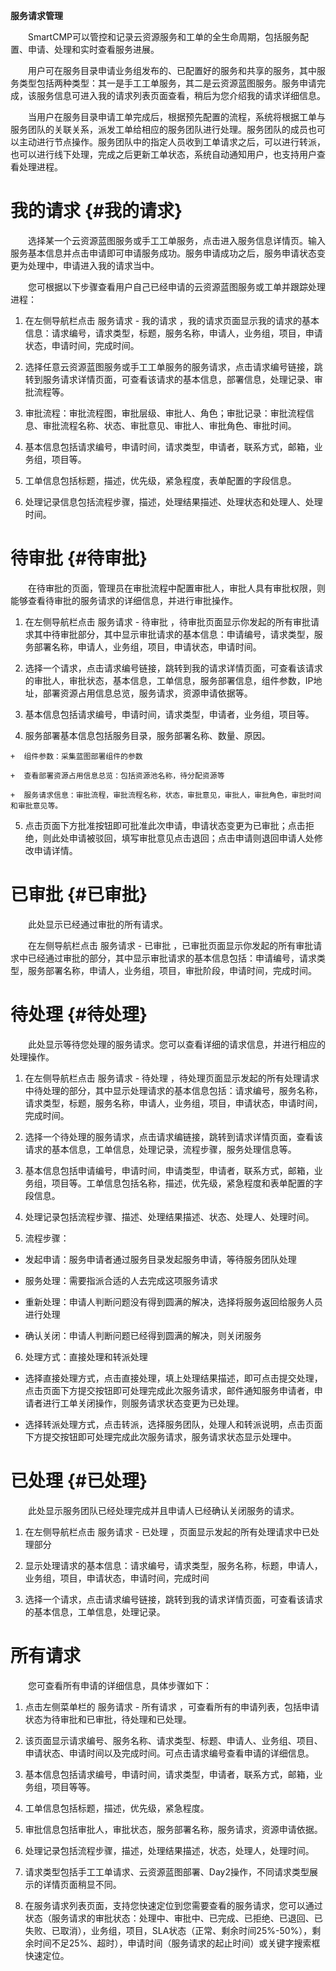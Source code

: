 **服务请求管理**

　　SmartCMP可以管控和记录云资源服务和工单的全生命周期，包括服务配置、申请、处理和实时查看服务进展。

　　用户可在服务目录申请业务组发布的、已配置好的服务和共享的服务，其中服务类型包括两种类型：其一是手工工单服务，其二是云资源蓝图服务。服务申请完成，该服务信息可进入我的请求列表页面查看，稍后为您介绍我的请求详细信息。

　　当用户在服务目录申请工单完成后，根据预先配置的流程，系统将根据工单与服务团队的关联关系，派发工单给相应的服务团队进行处理。服务团队的成员也可以主动进行节点操作。服务团队中的指定人员收到工单请求之后，可以进行转派，也可以进行线下处理，完成之后更新工单状态，系统自动通知用户，也支持用户查看处理进程。



# 我的请求 {#我的请求}

　　选择某一个云资源蓝图服务或手工工单服务，点击进入服务信息详情页。输入服务基本信息并点击申请即可申请服务成功。服务申请成功之后，服务申请状态变更为处理中，申请进入我的请求当中。

　　您可根据以下步骤查看用户自己已经申请的云资源蓝图服务或工单并跟踪处理进程：

  1.  在左侧导航栏点击 服务请求 - 我的请求 ，我的请求页面显示我的请求的基本信息：请求编号，请求类型，标题，服务名称，申请人，业务组，项目，申请状态，申请时间，完成时间。

  2.  选择任意云资源蓝图服务或手工工单服务的服务请求，点击请求编号链接，跳转到服务请求详情页面，可查看该请求的基本信息，部署信息，处理记录、审批流程等。

  3.  审批流程：审批流程图，审批层级、审批人、角色；审批记录：审批流程信息、审批流程名称、状态、审批意见、审批人、审批角色、审批时间。

  4.  基本信息包括请求编号，申请时间，请求类型，申请者，联系方式，邮箱，业务组，项目等。

  5.  工单信息包括标题，描述，优先级，紧急程度，表单配置的字段信息。

  6.  处理记录信息包括流程步骤，描述，处理结果描述、处理状态和处理人、处理时间。



# 待审批 {#待审批}

　　在待审批的页面，管理员在审批流程中配置审批人，审批人具有审批权限，则能够查看待审批的服务请求的详细信息，并进行审批操作。

  1.  在左侧导航栏点击 服务请求 - 待审批 ，待审批页面显示你发起的所有审批请求其中待审批部分，其中显示审批请求的基本信息：申请编号，请求类型，服务部署名称，申请人，业务组，项目，申请状态，申请时间。

  2.  选择一个请求，点击请求编号链接，跳转到我的请求详情页面，可查看该请求的审批人，审批状态，基本信息，工单信息，服务部署信息，组件参数，IP地址，部署资源占用信息总览，服务请求，资源申请依据等。

  3.  基本信息包括请求编号，申请时间，请求类型，申请者，业务组，项目等。

  4.  服务部署基本信息包括服务目录，服务部署名称、数量、原因。

    +  组件参数：采集蓝图部署组件的参数

    +  查看部署资源占用信息总览：包括资源池名称，待分配资源等

    +  服务请求信息：审批流程，审批流程名称，状态，审批意见，审批人，审批角色，审批时间和审批意见等。

  5.  点击页面下方批准按钮即可批准此次申请，申请状态变更为已审批；点击拒绝，则此处申请被驳回，填写审批意见点击退回；点击申请则退回申请人处修改申请详情。

# 已审批 {#已审批}

　　此处显示已经通过审批的所有请求。

　　在左侧导航栏点击 服务请求 - 已审批 ，已审批页面显示你发起的所有审批请求中已经通过审批的部分，其中显示审批请求的基本信息包括：申请编号，请求类型，服务部署名称，申请人，业务组，项目，审批阶段，申请时间，完成时间。


# 待处理 {#待处理}

　　此处显示等待您处理的服务请求。您可以查看详细的请求信息，并进行相应的处理操作。

1.  在左侧导航栏点击 服务请求 - 待处理 ，待处理页面显示发起的所有处理请求中待处理的部分，其中显示处理请求的基本信息包括：请求编号，服务名称，请求类型，标题，服务名称，申请人，业务组，项目，申请状态，申请时间，完成时间。

2.  选择一个待处理的服务请求，点击请求编链接，跳转到请求详情页面，查看该请求的基本信息，工单信息，处理记录，流程步骤，服务处理信息等。

3.  基本信息包括申请编号，申请时间，申请类型，申请者，联系方式，邮箱，业务组，项目等。工单信息包括名称，描述，优先级，紧急程度和表单配置的字段信息。

4.  处理记录包括流程步骤、描述、处理结果描述、状态、处理人、处理时间。

5.  流程步骤：

 + 发起申请：服务申请者通过服务目录发起服务申请，等待服务团队处理

 + 服务处理：需要指派合适的人去完成这项服务请求

 + 重新处理：申请人判断问题没有得到圆满的解决，选择将服务返回给服务人员进行处理

 + 确认关闭：申请人判断问题已经得到圆满的解决，则关闭服务

6.  处理方式：直接处理和转派处理

 + 选择直接处理方式，点击直接处理，填上处理结果描述，即可点击提交处理，点击页面下方提交按钮即可处理完成此次服务请求，邮件通知服务申请者，申请者进行工单关闭操作，则服务请求状态变更为已处理。

 + 选择转派处理方式，点击转派，选择服务团队，处理人和转派说明，点击页面下方提交按钮即可处理完成此次服务请求，服务请求状态显示处理中。



# 已处理 {#已处理}

　　此处显示服务团队已经处理完成并且申请人已经确认关闭服务的请求。

  1.  在左侧导航栏点击 服务请求 - 已处理 ，页面显示发起的所有处理请求中已处理部分

  2.  显示处理请求的基本信息：请求编号，请求类型，服务名称，标题，申请人，业务组，项目，申请状态，申请时间，完成时间

  3.  选择一个请求，点击请求编号链接，跳转到我的请求详情页面，可查看该请求的基本信息，工单信息，处理记录。




# 所有请求

　　您可查看所有申请的详细信息，具体步骤如下：

  1.  点击左侧菜单栏的 服务请求 - 所有请求 ，可查看所有的申请列表，包括申请状态为待审批和已审批，待处理和已处理。

  2.  该页面显示请求编号、服务名称、请求类型、标题、申请人、业务组、项目、申请状态、申请时间以及完成时间。可点击请求编号查看申请的详细信息。

  3.  基本信息包括请求编号，申请时间，请求类型，申请者，联系方式，邮箱，业务组，项目等等。

  4.  工单信息包括标题，描述，优先级，紧急程度。

  5.  审批信息包括审批人，审批状态，服务部署名称，服务请求，资源申请依据。
 
  6.  处理记录包括流程步骤，描述，处理结果描述，状态，处理人，处理时间。

  7.  请求类型包括手工工单请求、云资源蓝图部署、Day2操作，不同请求类型展示的详情页面稍显不同。

  8.  在服务请求列表页面，支持您快速定位到您需要查看的服务请求，您可以通过状态（服务请求的审批状态：处理中、审批中、已完成、已拒绝、已退回、已失败、已取消），业务组，项目，SLA状态（正常、剩余时间25%-50%），剩余时间不足25%、超时），申请时间（服务请求的起止时间）或关键字搜索框快速定位。


